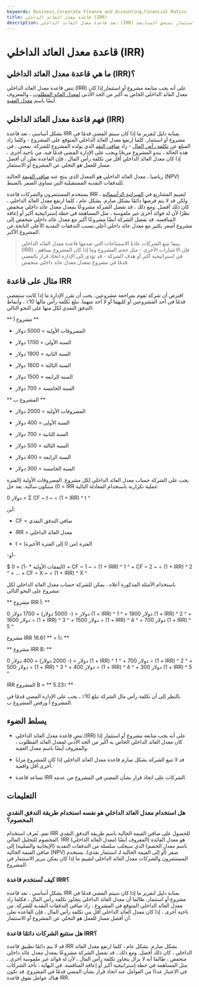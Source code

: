 ```yaml
---
keywords: Business,Corporate Finance and Accounting,Financial Ratios
title: قاعدة معدل العائد الداخلي (IRR)
description: تعد قاعدة معدل العائد الداخلي (IRR) بمثابة دليل إرشادي لتقييم ما إذا كان المشروع أو الاستثمار يستحق المتابعة.
---
```


# قاعدة معدل العائد الداخلي (IRR)
## ما هي قاعدة معدل العائد الداخلي (IRR)؟

تنص قاعدة معدل العائد الداخلي (IRR) على أنه يجب متابعة مشروع أو استثمار إذا كان معدل العائد الداخلي الخاص به أكبر من الحد الأدنى [لمعدل العائد المطلوب](/requiredrateofreturn) ، والمعروف أيضًا باسم [معدل العقبة](/hurdlerate).

## فهم قاعدة معدل العائد الداخلي (IRR)

بشكل أساسي ، تعد قاعدة IRR بمثابة دليل لتقرير ما إذا كان سيتم المضي قدمًا في مشروع أو استثمار. كلما ارتفع معدل العائد الداخلي المتوقع على المشروع - وكلما زاد المبلغ عن [تكلفة رأس المال](/costofcapital) - زاد [صافي النقد](/net-cash) الذي يولده المشروع للشركة. بمعنى ، في هذه الحالة ، يبدو المشروع مربحًا ويجب على الإدارة المضي قدمًا فيه. من ناحية أخرى ، إذا كان معدل العائد الداخلي أقل من تكلفة رأس المال ، فإن القاعدة تعلن أن أفضل مسار للعمل هو التخلي عن المشروع أو الاستثمار.

رياضيا ، معدل العائد الداخلي هو المعدل الذي ينتج عنه [صافي القيمة](/npv) الحالية (NPV) للتدفقات النقدية المستقبلية التي تساوي الصفر بالضبط.

يستخدم المستثمرون والشركات قاعدة IRR لتقييم المشاريع في [الميزانية الرأسمالية](/capitalbudgeting) ، ولكن قد لا يتم فرضها دائمًا بشكل صارم. بشكل عام ، كلما ارتفع معدل العائد الداخلي ، كان ذلك أفضل. ومع ذلك ، قد تفضل الشركة مشروعًا بمعدل معدل عائد داخلي منخفض نظرًا لأن له فوائد أخرى غير ملموسة ، مثل المساهمة في خطة إستراتيجية أكبر أو إعاقة المنافسة. قد تفضل الشركة أيضًا مشروعًا أكبر مع معدل عائد داخلي منخفض إلى مشروع أصغر بكثير مع معدل عائد داخلي أعلى بسبب التدفقات النقدية الأعلى الناتجة عن المشروع الأكبر.

> بينما تتبع الشركات عادةً الاستنتاجات التي تقدمها قاعدة معدل العائد الداخلي (IRR) ، فإن الاعتبارات الأخرى - مثل حجم المشروع وما إذا كان المشروع يساهم في استراتيجية أكبر أو هدف الشركة - قد تؤدي إلى الإدارة اتخاذ قرار بالمضي قدمًا في مشروع بمعدل معدل عائد داخلي منخفض.

>

## مثال على قاعدة IRR

افترض أن شركة تقوم بمراجعة مشروعين. يجب أن تقرر الإدارة ما إذا كانت ستمضي قدمًا في أحد المشروعين أو كليهما أو لا أحد منهما. تبلغ تكلفة رأس مالها 10٪ ، وأنماط التدفق النقدي لكل منها على النحو التالي:

** مشروع أ **

- المصروفات الأولية = 5000 دولار

- السنة الأولى = 1700 دولار

- السنة الثانية = 1900 دولار

- السنة الثالثة = 1600 دولار

- السنة الرابعة = 1500 دولار

- السنة الخامسة = 700 دولار

** المشروع ب **

- المصروفات الأولية = 2000 دولار

- السنة الأولى = 400 دولار

- السنة الثانية = 700 دولار

- السنة الثالثة = 500 دولار

- السنة الرابعة = 400 دولار

- السنة الخامسة = 300 دولار

يجب على الشركة حساب معدل العائد الداخلي لكل مشروع. المصروفات الأولية (الفترة = 0) ستكون سالبة. يعد حل IRR عملية تكرارية باستخدام المعادلة التالية:

0 دولار = Σ CF ~ t ~ ÷ (1 + IRR) ^ t ^

أين:

- CF = صافي التدفق النقدي

- IRR = معدل العائد الداخلي

- t = الفترة (من 0 إلى الفترة الأخيرة)

-أو-

$ 0 = (النفقات الأولية * -1) + CF ~ 1 ~ ÷ (1 + IRR) ^ 1 ^ + CF ~ 2 ~ ÷ (1 + IRR) ^ 2 ^ + ... + CF ~ X ~ ÷ (1 + IRR) ^ X ^

باستخدام الأمثلة المذكورة أعلاه ، يمكن للشركة حساب معدل العائد الداخلي لكل مشروع على النحو التالي:

** مشروع IRR أ: **

0 دولار = (- 5000 دولار) + 1700 دولار (1 + IRR) ^ 1 ^ + 1900 دولار (1 + IRR) ^ 2 ^ + 1600 دولار ÷ (1 + IRR) ^ 3 ^ + 1500 دولار ÷ (1 + IRR) ^ 4 ^ + 700 دولار (1 + IRR) ^ 5 ^

مشروع IRR أ = ** 16.61٪ **

** مشروع IRR B: **

0 دولار = (- 2000 دولار) + 400 دولار (1 + IRR) ^ 1 ^ + 700 دولار ÷ (1 + IRR) ^ 2 ^ + 500 دولار ÷ (1 + IRR) ^ 3 ^ + 400 دولار ÷ (1 + IRR) ^ 4 ^ + 300 دولار (1 + IRR) ^ 5 ^

IRR المشروع B = ** 5.23٪ **

بالنظر إلى أن تكلفة رأس مال الشركة تبلغ 10٪ ، يجب على الإدارة المضي قدمًا في المشروع أ ورفض المشروع ب.

## يسلط الضوء

- تنص قاعدة معدل العائد الداخلي (IRR) على أنه يجب متابعة مشروع أو استثمار إذا كان معدل العائد الداخلي الخاص به أكبر من الحد الأدنى لمعدل العائد المطلوب ، والمعروف أيضًا باسم معدل العقبة.

- قد لا تتبع الشركة بشكل صارم قاعدة معدل العائد الداخلي إذا كان للمشروع مزايا أخرى أقل واقعية.

- تساعد قاعدة IRR الشركات على اتخاذ قرار بشأن المضي في المشروع من عدمه.

## التعليمات

### هل استخدام معدل العائد الداخلي هو نفسه استخدام طريقة التدفق النقدي المخصوم؟

نعم. يُعرف استخدام IRR للحصول على صافي القيمة الحالية باسم طريقة التدفق النقدي المخصوم للتحليل المالي. IRR (معدل العائد الداخلي) هو معدل الفائدة (المعروف أيضًا باسم معدل الخصم) الذي سيجلب سلسلة من التدفقات النقدية (الإيجابية والسلبية) إلى صافي القيمة الحالية (NPV) صفر (أو إلى القيمة الحالية لـ استثمار نقدي). يستخدم المستثمرون والشركات معدل العائد الداخلي لتقييم ما إذا كان يمكن تبرير الاستثمار في المشروع.

### كيف تُستخدم قاعدة IRR؟

بشكل أساسي ، تعد قاعدة IRR بمثابة دليل لتقرير ما إذا كان سيتم المضي قدمًا في مشروع أو استثمار. طالما أن معدل العائد الداخلي يتجاوز تكلفة رأس المال ، فكلما زاد معدل العائد الداخلي المتوقع في المشروع ، زاد صافي التدفقات النقدية للشركة. من ناحية أخرى ، إذا كان معدل العائد الداخلي أقل من تكلفة رأس المال ، فإن القاعدة تعلن أن أفضل مسار للعمل هو التخلي عن المشروع أو الاستثمار.

### هل ستتبع الشركات دائمًا قاعدة IRR؟

قد لا يتم دائمًا تطبيق قاعدة IRR بشكل صارم. بشكل عام ، كلما ارتفع معدل العائد الداخلي ، كان ذلك أفضل. ومع ذلك ، قد تفضل الشركة مشروعًا بمعدل معدل عائد داخلي منخفض ، طالما أنه لا يزال يتجاوز تكلفة رأس المال ، لأن له فوائد غير ملموسة أخرى ، مثل المساهمة في خطة إستراتيجية أكبر أو إعاقة المنافسة. في النهاية ، تأخذ الشركات في الاعتبار عددًا من العوامل عند اتخاذ قرار بشأن المضي قدمًا في المشروع. قد تكون هناك عوامل تفوق قاعدة IRR.

